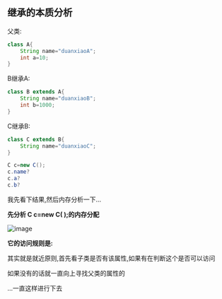 ## 继承的本质分析

父类:

```java
class A{
    String name="duanxiaoA";
    int a=10;
}
```

B继承A:

```java
class B extends A{
    String name="duanxiaoB";
    int b=1000;
}
```

C继承B:

```java
class C extends B{
    String name="duanxiaoC";
}
```



```java
C c=new C();
c.name?
c.a?
c.b?
```

我先看下结果,然后内存分析一下...



**先分析 C c=new C( );的内存分配**

![image](https://user-images.githubusercontent.com/62934005/127858981-38cf7dc7-b124-418b-8a38-dabaca975a74.png)


**它的访问规则是:**

其实就是就近原则,首先看子类是否有该属性,如果有在判断这个是否可以访问

如果没有的话就一直向上寻找父类的属性的

...一直这样进行下去

